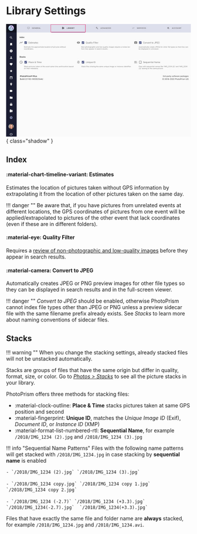 # Library Settings

![](img/settings-library-light.jpg){ class="shadow" }

## Index ##

#### :material-chart-timeline-variant: Estimates ####

Estimates the location of pictures taken without GPS information by extrapolating it from the location of other pictures taken on the same day. 

!!! danger ""
    Be aware that, if you have pictures from unrelated events at different locations, the GPS coordinates of pictures from one event will be applied/extrapolated to pictures of the other event that lack coordinates (even if these are in different folders).

#### :material-eye: Quality Filter ####

Requires a [review of non-photographic and low-quality images](../organize/review.md) before they appear in search results.

#### :material-camera: Convert to JPEG ####

Automatically creates JPEG or PNG preview images for other file types so they can be displayed in search results and in the full-screen viewer.

!!! danger ""
    *Convert to JPEG* should be enabled, otherwise PhotoPrism cannot index file types other than JPEG or PNG unless a preview sidecar file with the same filename prefix already exists. See *Stacks* to learn more about naming conventions of sidecar files.

## Stacks ##

!!! warning ""
    When you change the stacking settings, already stacked files will not be unstacked automatically.

Stacks are groups of files that have the same origin but differ in quality, format, size, or color. Go to *[Photos > Stacks](../organize/stacks.md)* to see all the picture stacks in your library.

PhotoPrism offers three methods for stacking files:

* :material-clock-outline: **Place & Time** stacks pictures taken at same GPS position and second
* :material-fingerprint: **Unique ID**, matches the *Unique Image ID* (Exif), *Document ID*, or *Instance ID* (XMP)
* :material-format-list-numbered-rtl: **Sequential Name**, for example `/2018/IMG_1234 (2).jpg` and `/2018/IMG_1234 (3).jpg`

!!! info "Sequential Name Patterns"
    Files with the following name patterns will get stacked with `/2018/IMG_1234.jpg` in case stacking by **sequential name** is enabled
    
    - `/2018/IMG_1234 (2).jpg` `/2018/IMG_1234 (3).jpg`
     
    - `/2018/IMG_1234 copy.jpg` `/2018/IMG_1234 copy 1.jpg` `/2018/IMG_1234 copy 2.jpg`
    
    - `/2018/IMG_1234 (-2.7)` `/2018/IMG_1234 (+3.3).jpg` `/2018/IMG_1234(-2.7).jpg`  `/2018/IMG_1234(+3.3).jpg`


Files that have exactly the same file and folder name are **always** stacked, for example `/2018/IMG_1234.jpg` and `/2018/IMG_1234.avi`.

